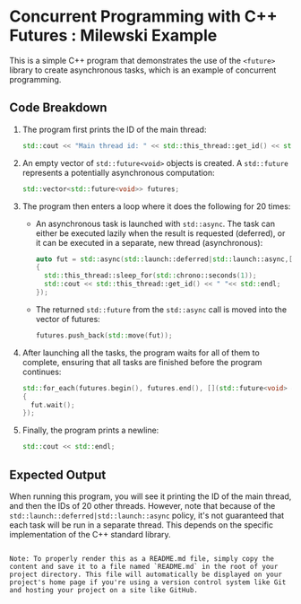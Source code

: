 # Concurrent Programming with C++ Futures : Milewski Example

This is a simple C++ program that demonstrates the use of the `<future>` library to create asynchronous tasks, which is an example of concurrent programming.

## Code Breakdown

1. The program first prints the ID of the main thread:

   ```cpp
   std::cout << "Main thread id: " << std::this_thread::get_id() << std::endl;
   ```

2. An empty vector of `std::future<void>` objects is created. A `std::future` represents a potentially asynchronous computation:

   ```cpp
   std::vector<std::future<void>> futures;
   ```

3. The program then enters a loop where it does the following for 20 times:

   - An asynchronous task is launched with `std::async`. The task can either be executed lazily when the result is requested (deferred), or it can be executed in a separate, new thread (asynchronous):

     ```cpp
     auto fut = std::async(std::launch::deferred|std::launch::async,[]
     {
       std::this_thread::sleep_for(std::chrono::seconds(1));
       std::cout << std::this_thread::get_id() << " "<< std::endl;
     });
     ```

   - The returned `std::future` from the `std::async` call is moved into the vector of futures:

     ```cpp
     futures.push_back(std::move(fut));
     ```

4. After launching all the tasks, the program waits for all of them to complete, ensuring that all tasks are finished before the program continues:

   ```cpp
   std::for_each(futures.begin(), futures.end(), [](std::future<void> & fut)
   {
     fut.wait();
   });
   ```

5. Finally, the program prints a newline:

   ```cpp
   std::cout << std::endl;
   ```

## Expected Output

When running this program, you will see it printing the ID of the main thread, and then the IDs of 20 other threads. However, note that because of the `std::launch::deferred|std::launch::async` policy, it's not guaranteed that each task will be run in a separate thread. This depends on the specific implementation of the C++ standard library.
```

Note: To properly render this as a README.md file, simply copy the content and save it to a file named `README.md` in the root of your project directory. This file will automatically be displayed on your project's home page if you're using a version control system like Git and hosting your project on a site like GitHub.
